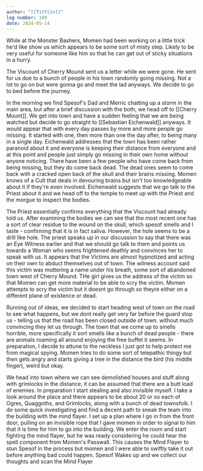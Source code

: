 ```yaml
---
author: "[[Tittlin]]"
log number: 189
date: 2024-05-14
---
```

While at the Monster Bashers, Momen had been working on a little trick he'd like show us which appears to be some sort of misty step. Likely to be very useful for someone like him so that he can get out of sticky situations in a hurry.

The Viscount of Cherry Mound sent us a letter while we were gone. He sent for us due to a bunch of people in his town randomly going missing. Not a lot to go on but were gonna go and meet the lad anyways. We decide to go to bed before the journey.

In the morning we find Spesof's Dad and Merric chatting up a storm in the main area, but after a brief discussion with the both, we head off to [[Cherry Mount]]. We get into town and have a sudden feeling that we are being watched but decide to go straight to [[Sebastian Eichenwald]] anyways. It would appear that with every day passes by more and more people go missing. It started with one, then more than one the day after, to being many in a single day. Eichenwald addresses that the town has been rather paranoid about it and everyone is keeping their distance from everyone and at this point and people just simply go missing in their own home without anyone noticing. There have been a few people who have come back from being missing, but they do come back dead. The dead ones seem to come back with a cracked open back of the skull and their brains missing. Momen knows of a Cult that deals in devouring brains but isn't too knowledgeable about it if they're even involved. Eichenwald suggests that we go talk to the Priest about it and we head off to the temple to meet up with the Priest and the morgue to inspect the bodies.

The Priest essentially confirms everything that the Viscount had already told us. After examining the bodies we can see that the most recent one has a sort of clear residue to the wound on the skull, which spesof smells and I taste - confirming that it is in fact saliva. However, the hole seems to be a drill like hole. The priest speaks up in our discussion to say that there was an Eye Witness earlier and that we should go talk to them and points us towards a Woman who seems frightened deathly and convinces her to speak with us. It appears that the Victims are almost hypnotized and acting on their own to abduct themselves out of town. The witness account said this victim was muttering a name under his breath, some sort of abandoned town west of Cherry Mound. THe girl gives us the address of the victim so that Momen can get more material to be able to scry the victim. Momen attempts to scry the victim but it doesnt go through so theyre either on a different plane of existence or dead.

Running out of ideas, we decided to start heading west of town on the road to see what happens, but we dont really get very far before the guard stop us - telling us that the road has been closed outside of town. without much convincing they let us through. The town that we come up to smells horrible, more specifically it sort smells like a bunch of dead people - there are animals roaming all around enjoying the free buffet it seems. In preparation, I decide to attune to the neckless I just got to help protect me from magical spying. Momen tries to do some sort of telepathic thingy but then gets angry and starts giving a tree in the distance the bird (his middle finger), weird but okay.

We head into town where we can see demolished houses and stuff along with grimlocks in the distance, it can be assumed that 
there are a butt load of enemies. In preparation I start stealing and also invisible myself. I take a look around the place and there appears to be about 20 or so each of Ogres, Quaggoths, and Grimlocks, along with a bunch of dead townsfolk. I do some quick investigating and find a decent path to sneak the team into the building with the mind flayer. I set up a plan where I go in from the front door, pulling on an invisible rope that I gave momen in order to signal to him that it is time for him to go into the building. We enter the room and start fighting the mind flayer, but he was ready considering he could hear the spell component from Momen's Passwall. This causes the Mind Flayer to stun Spesof in the process but momen and I were able to swiftly take it out before anything bad could happen. Spesof Wakes up and we collect our thoughts and scan the Mind Flayer

